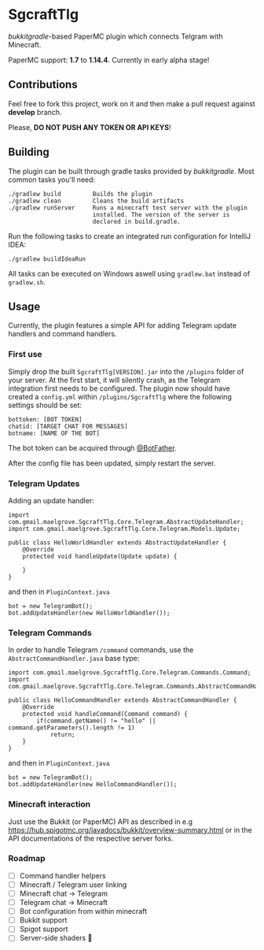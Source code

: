 # SgcraftTlg

*bukkitgradle*-based PaperMC plugin which connects Telgram with Minecraft.

PaperMC support: **1.7** to **1.14.4**. Currently in early alpha stage!

## Contributions

Feel free to fork this project, work on it and then make a pull request against **develop** branch.

Please, **DO NOT PUSH ANY TOKEN OR API KEYS**!

## Building

The plugin can be built through gradle tasks provided by *bukkitgradle*.
Most common tasks you'll need:

    ./gradlew build         Builds the plugin
    ./gradlew clean         Cleans the build artifacts
    ./gradlew runServer     Runs a minecraft test server with the plugin
                            installed. The version of the server is
                            declared in build.gradle.
                            
Run the following tasks to create an integrated run configuration for IntelliJ IDEA:

    ./gradlew buildIdeaRun
    
All tasks can be executed on Windows aswell using ```gradlew.bat``` instead of ```gradlew.sh```.

## Usage

Currently, the plugin features a simple API for adding Telegram update handlers and command handlers.

### First use

Simply drop the built ```SgcraftTlg[VERSION].jar``` into the ```/plugins``` folder of your server. At the first start, it will silently crash, as the Telegram integration first needs to be configured.
The plugin now should have created a ```config.yml``` within ```/plugins/SgcraftTlg``` where the following settings should
be set:

    bottoken: [BOT TOKEN]
    chatid: [TARGET CHAT FOR MESSAGES]
    botname: [NAME OF THE BOT]
    
The bot token can be acquired through [@BotFather](https://telegram.me/botfather).

After the config file has been updated, simply restart the server.




### Telegram Updates

Adding an update handler:

    import com.gmail.maelgrove.SgcraftTlg.Core.Telegram.AbstractUpdateHandler;
    import com.gmail.maelgrove.SgcraftTlg.Core.Telegram.Models.Update;
    
    public class HelloWorldHandler extends AbstractUpdateHandler {
        @Override
        protected void handleUpdate(Update update) {
            
        }
    }
    
and then in ```PluginContext.java```

    bot = new TelegramBot();
    bot.addUpdateHandler(new HelloWorldHandler());
    
### Telegram Commands

In order to handle Telegram ```/command``` commands, use the ```AbstractCommandHandler.java``` base type:

    import com.gmail.maelgrove.SgcraftTlg.Core.Telegram.Commands.Command;
    import com.gmail.maelgrove.SgcraftTlg.Core.Telegram.Commands.AbstractCommandHandler;

    public class HelloCommandHandler extends AbstractCommandHandler {
        @Override
        protected void handleCommand(Command command) {
            if(command.getName() != "hello" || command.getParameters().length != 1)
                return;
        }
    }

and then in ```PluginContext.java```

    bot = new TelegramBot();
    bot.addUpdateHandler(new HelloCommandHandler());

### Minecraft interaction

Just use the Bukkit (or PaperMC) API as described in e.g https://hub.spigotmc.org/javadocs/bukkit/overview-summary.html or
in the API documentations of the respective server forks.

### Roadmap

   - [ ] Command handler helpers
   - [ ] Minecraft / Telegram user linking
   - [ ] Minecraft chat -> Telegram
   - [ ] Telegram chat -> Minecraft
   - [ ] Bot configuration from within minecraft
   - [ ] Bukkit support
   - [ ] Spigot support
   - [ ] Server-side shaders 🤷
